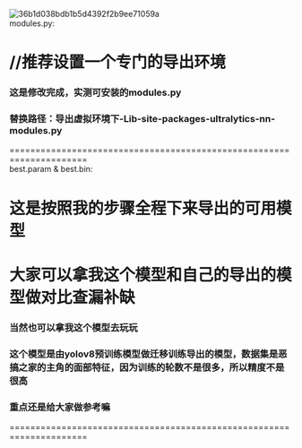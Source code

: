 ![36b1d038bdb1b5d4392f2b9ee71059a](https://github.com/user-attachments/assets/924fa77c-c092-4342-a48f-bb086394b607)  
modules.py:  
# //推荐设置一个专门的导出环境  
### 这是修改完成，实测可安装的modules.py  
### 替换路径：导出虚拟环境下-Lib-site-packages-ultralytics-nn-modules.py  
=====================================================================  
best.param & best.bin:  
# 这是按照我的步骤全程下来导出的可用模型  
# 大家可以拿我这个模型和自己的导出的模型做对比查漏补缺  
### 当然也可以拿我这个模型去玩玩  
### 这个模型是由yolov8预训练模型做迁移训练导出的模型，数据集是恶搞之家的主角的面部特征，因为训练的轮数不是很多，所以精度不是很高  
### 重点还是给大家做参考嘛  
=====================================================================  
